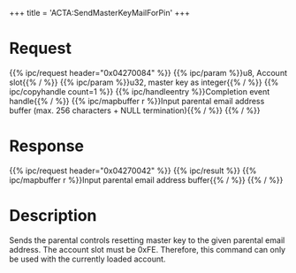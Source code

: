 +++
title = 'ACTA:SendMasterKeyMailForPin'
+++

# Request

{{% ipc/request header="0x04270084" %}}
{{% ipc/param %}}u8, Account slot{{% / %}}
{{% ipc/param %}}u32, master key as integer{{% / %}}
{{% ipc/copyhandle count=1 %}}
{{% ipc/handleentry %}}Completion event handle{{% / %}}
{{% ipc/mapbuffer r %}}Input parental email address buffer (max. 256 characters + NULL termination){{% / %}}
{{% / %}}

# Response

{{% ipc/request header="0x04270042" %}}
{{% ipc/result %}}
{{% ipc/mapbuffer r %}}Input parental email address buffer{{% / %}}
{{% / %}}

# Description

Sends the parental controls resetting master key to the given parental email address. The account slot must be 0xFE. Therefore, this command can only be used with the currently loaded account.
